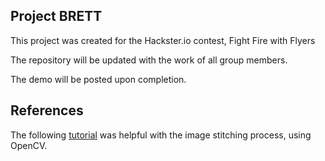 Project BRETT
---
This project was created for the Hackster.io contest, Fight Fire with Flyers

The repository will be updated with the work of all group members.

The demo will be posted upon completion.

References
---
The following [tutorial](https://www.pyimagesearch.com/2018/12/17/image-stitching-with-opencv-and-python/) was helpful with the image stitching process, using OpenCV.
